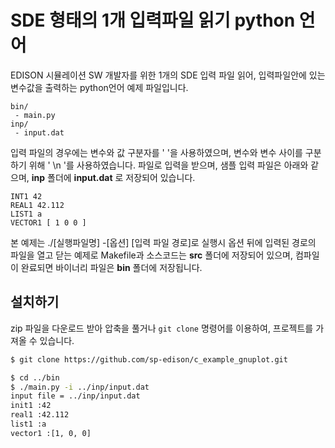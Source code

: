 # SDE 형태의 1개 입력파일 읽기 python 언어

EDISON 시뮬레이션 SW 개발자를 위한 1개의 SDE 입력 파일 읽어, 입력파일안에 있는 변수값을 출력하는 python언어 예제 파일입니다.

```
bin/
 - main.py     
inp/
 - input.dat 
```


입력 파일의 경우에는 변수와 값 구분자를 ' '을 사용하였으며, 변수와 변수 사이를 구분하기 위해 ' \n '를 사용하였습니다. 파일로 입력을 받으며, 샘플 입력 파일은 아래와 같으며, **inp** 폴더에 **input.dat** 로 저장되어 있습니다.

```
INT1 42
REAL1 42.112
LIST1 a
VECTOR1 [ 1 0 0 ]
```


본 예제는 ./[실행파일명] -[옵션] [입력 파일 경로]로 실행시 옵션 뒤에 입력된 경로의 파일을 열고 닫는 예제로 Makefile과 소스코드는  **src** 폴더에 저장되어 있으며, 컴파일이 완료되면 바이너리 파일은 **bin** 폴더에 저장됩니다.


## 설치하기

zip 파일을 다운로드 받아 압축을 풀거나 ```git clone``` 명령어를 이용하여, 프로젝트를 가져올 수 있습니다.

```bash
$ git clone https://github.com/sp-edison/c_example_gnuplot.git
```

```bash
$ cd ../bin
$ ./main.py -i ../inp/input.dat
input file = ../inp/input.dat
init1 :42
real1 :42.112
list1 :a
vector1 :[1, 0, 0]
```
